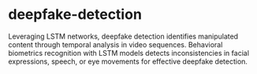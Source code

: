 # deepfake-detection
Leveraging LSTM networks, deepfake detection identifies  manipulated content through temporal analysis in video sequences.  Behavioral biometrics recognition with LSTM models detects  inconsistencies in facial expressions, speech, or eye movements for  effective deepfake detection.
